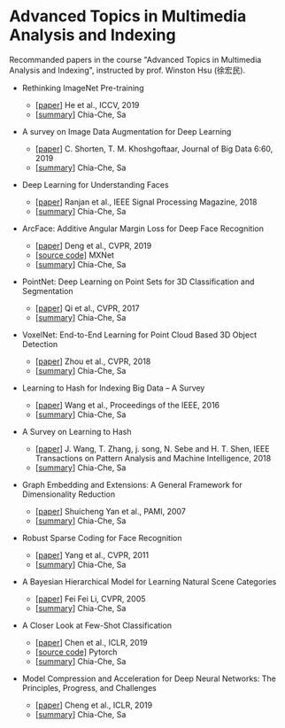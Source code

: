 # Advanced Topics in Multimedia Analysis and Indexing
Recommanded papers in the course "Advanced Topics in Multimedia Analysis and Indexing", instructed by prof. Winston Hsu (徐宏民).

- Rethinking ImageNet Pre-training
  - [[paper](https://arxiv.org/pdf/1811.08883.pdf)] He et al., ICCV, 2019
  - [[summary](./rethinking_imagenet_pre-training.md)] Chia-Che, Sa

- A survey on Image Data Augmentation for Deep Learning
  - [[paper](https://journalofbigdata.springeropen.com/track/pdf/10.1186/s40537-019-0197-0)] C. Shorten, T. M. Khoshgoftaar, Journal of Big Data 6:60, 2019
  - [[summary](./a_survey_on_image_data_augmentation_for_deep_learning.md)] Chia-Che, Sa

- Deep Learning for Understanding Faces
  - [[paper](https://ieeexplore.ieee.org/stamp/stamp.jsp?tp=&arnumber=8253595)] Ranjan et al., IEEE Signal Processing Magazine, 2018
  - [[summary](./deep_learning_for_understanding_faces.md)] Chia-Che, Sa

- ArcFace: Additive Angular Margin Loss for Deep Face Recognition
  - [[paper](https://arxiv.org/pdf/1801.07698.pdf)] Deng et al., CVPR, 2019
  - [[source code]](https://github.com/deepinsight/insightface) MXNet
  - [[summary](./arcface-additive_angular_margin_loss_for_deep_face_recognition.md)] Chia-Che, Sa
  
- PointNet: Deep Learning on Point Sets for 3D Classification and Segmentation
  - [[paper](https://arxiv.org/pdf/1612.00593.pdf)] Qi et al., CVPR, 2017
  - [[summary](./pointnet-deep_learning_on_point_sets_for_3d_classification_and_segmentation.md)] Chia-Che, Sa

- VoxelNet: End-to-End Learning for Point Cloud Based 3D Object Detection
  - [[paper](https://arxiv.org/pdf/1711.06396.pdf)] Zhou et al., CVPR, 2018
  - [[summary](./voxelnet-end-to-end_learning_for_point_cloud_based_3d_object_detection.md)] Chia-Che, Sa

- Learning to Hash for Indexing Big Data – A Survey
  - [[paper](https://arxiv.org/pdf/1509.05472.pdf)] Wang et al., Proceedings of the IEEE, 2016
  - [[summary](./learning_to_hash_for_indexing_big_data-a_survey.md)] Chia-Che, Sa
  
- A Survey on Learning to Hash
  - [[paper](https://arxiv.org/pdf/1606.00185.pdf)] J. Wang, T. Zhang, j. song, N. Sebe and H. T. Shen, IEEE Transactions on Pattern Analysis and Machine Intelligence, 2018
  - [[summary](./a_survey_on_learning_to_hash.md)] Chia-Che, Sa
  
- Graph Embedding and Extensions: A General Framework for Dimensionality Reduction
  - [[paper](https://ieeexplore.ieee.org/stamp/stamp.jsp?tp=&arnumber=4016549)] Shuicheng Yan et al., PAMI, 2007
  - [[summary](./graph_embedding_and_extensions-a_general_framework_for_dimensionality_reduction.md)] Chia-Che, Sa
  
- Robust Sparse Coding for Face Recognition
  - [[paper](https://ieeexplore.ieee.org/stamp/stamp.jsp?tp=&arnumber=5995393)] Yang et al., CVPR, 2011
  - [[summary](./robust_sparse_coding_for_face_recognition.md)] Chia-Che, Sa

- A Bayesian Hierarchical Model for Learning Natural Scene Categories
  - [[paper](http://vision.stanford.edu/documents/Fei-FeiPerona2005.pdf)] Fei Fei Li, CVPR, 2005
  - [[summary](./a_bayesian_hierarchical_model_for_learning_natural_scene_categories.md)] Chia-Che, Sa

- A Closer Look at Few-Shot Classification
  - [[paper](https://openreview.net/pdf?id=HkxLXnAcFQ)] Chen et al., ICLR, 2019
  - [[source code]](https://github.com/wyharveychen/CloserLookFewShot) Pytorch
  - [[summary](./a_closer_look_at_few-shot_classification.md)] Chia-Che, Sa
  
- Model Compression and Acceleration for Deep Neural Networks: The Principles, Progress, and Challenges
  - [[paper](https://ieeexplore.ieee.org/stamp/stamp.jsp?tp=&arnumber=8253600)] Cheng et al., ICLR, 2019
  - [[summary](./model_compression_and_acceleration_for_deep_neural_networks-the_principles_progress_and_challenges.md)] Chia-Che, Sa
  
